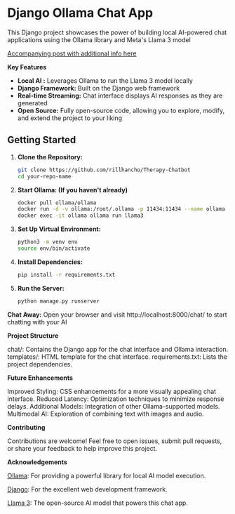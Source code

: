 # Django Ollama Chat App

This Django project showcases the power of building local AI-powered chat applications using the Ollama library and Meta's Llama 3 model 

[Accompanying post with additional info here](https://scoutapm.com/blog/building-ai-with-ollama-and-django)

**Key Features**

* **Local AI :**  Leverages Ollama to run the Llama 3 model locally
* **Django Framework:** Built on the Django web framework
* **Real-time Streaming:**  Chat interface displays AI responses as they are generated
* **Open Source:**  Fully open-source code, allowing you to explore, modify, and extend the project to your liking

## Getting Started

1. **Clone the Repository:**
   ```bash
   git clone https://github.com/rillhancho/Therapy-Chatbot
   cd your-repo-name

2. **Start Ollama: (If you haven't already)**
   ```bash
   docker pull ollama/ollama
   docker run -d -v ollama:/root/.ollama -p 11434:11434 --name ollama ollama/ollama
   docker exec -it ollama ollama run llama3

3. **Set Up Virtual Environment:**
   ```bash
   python3 -m venv env
   source env/bin/activate

4. **Install Dependencies:**
   ```bash
   pip install -r requirements.txt 

5. **Run the Server:**
   ```bash
   python manage.py runserver

**Chat Away:** Open your browser and visit http://localhost:8000/chat/ to start chatting with your AI

**Project Structure**

chat/: Contains the Django app for the chat interface and Ollama interaction.
templates/: HTML template for the chat interface.
requirements.txt: Lists the project dependencies.

**Future Enhancements**

Improved Styling: CSS enhancements for a more visually appealing chat interface.
Reduced Latency: Optimization techniques to minimize response delays.
Additional Models: Integration of other Ollama-supported models.
Multimodal AI: Exploration of combining text with images and audio.

**Contributing**

Contributions are welcome! Feel free to open issues, submit pull requests, or share your feedback to help improve this project.

**Acknowledgements**

[Ollama](https://ollama.com/download): For providing a powerful library for local AI model execution.

[Django](https://www.djangoproject.com): For the excellent web development framework.

[Llama 3](https://llama.meta.com/llama3): The open-source AI model that powers this chat app.

